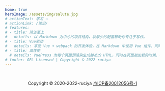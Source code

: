 ```yaml
---
home: true
heroImage: /assets/img/salute.jpg
# actionText: 学习 →
# actionLink: /笔记/
# features:
# - title: 简洁至上
#   details: 以 Markdown 为中心的项目结构，以最少的配置帮助你专注于写作。
# - title: Vue驱动
#   details: 享受 Vue + webpack 的开发体验，在 Markdown 中使用 Vue 组件，同时可以使用 Vue 来开发自定义主题。
# - title: 高性能
  # details: VuePress 为每个页面预渲染生成静态的 HTML，同时在页面被加载的时候，将作为 SPA 运行。
# footer: GPL Licensed | Copyright © 2022-ruciya 
---
```

<div style="text-align:center;padding:30px 15px;">
    Copyright © 2020-2022-ruciya <a href="http://beian.miit.gov.cn" target="_blank">京ICP备20012056号-1</a>
</div>
